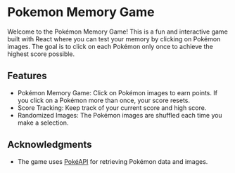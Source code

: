 # Pokemon Memory Game

Welcome to the Pokémon Memory Game! This is a fun and interactive game built with React where you can test your memory by clicking on Pokémon images. The goal is to click on each Pokémon only once to achieve the highest score possible.

## Features

- Pokémon Memory Game: Click on Pokémon images to earn points. If you click on a Pokémon more than once, your score resets.
- Score Tracking: Keep track of your current score and high score.
- Randomized Images: The Pokémon images are shuffled each time you make a selection.

## Acknowledgments
- The game uses [PokéAPI](https://pokeapi.co/) for retrieving Pokémon data and images.